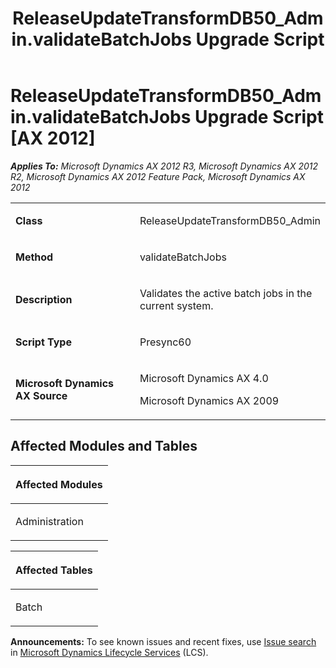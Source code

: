 ﻿---
title: ReleaseUpdateTransformDB50_Admin.validateBatchJobs Upgrade Script
TOCTitle: ReleaseUpdateTransformDB50_Admin.validateBatchJobs Upgrade Script
ms:assetid: b1bc4d66-79ee-60af-7cd2-4b8336fd5c84
ms:mtpsurl: https://msdn.microsoft.com/en-us/library/JJ736893(v=AX.60)
ms:contentKeyID: 49710577
ms.date: 05/18/2015
mtps_version: v=AX.60
---

# ReleaseUpdateTransformDB50\_Admin.validateBatchJobs Upgrade Script [AX 2012]


_**Applies To:** Microsoft Dynamics AX 2012 R3, Microsoft Dynamics AX 2012 R2, Microsoft Dynamics AX 2012 Feature Pack, Microsoft Dynamics AX 2012_

<table>
<colgroup>
<col style="width: 50%" />
<col style="width: 50%" />
</colgroup>
<tbody>
<tr class="odd">
<td><p><strong>Class</strong></p></td>
<td><p>ReleaseUpdateTransformDB50_Admin</p></td>
</tr>
<tr class="even">
<td><p><strong>Method</strong></p></td>
<td><p>validateBatchJobs</p></td>
</tr>
<tr class="odd">
<td><p><strong>Description</strong></p></td>
<td><p>Validates the active batch jobs in the current system.</p></td>
</tr>
<tr class="even">
<td><p><strong>Script Type</strong></p></td>
<td><p>Presync60</p></td>
</tr>
<tr class="odd">
<td><p><strong>Microsoft Dynamics AX Source</strong></p></td>
<td><p>Microsoft Dynamics AX 4.0</p>
<p>Microsoft Dynamics AX 2009</p></td>
</tr>
</tbody>
</table>


## Affected Modules and Tables

<table>
<colgroup>
<col style="width: 100%" />
</colgroup>
<thead>
<tr class="header">
<th><p>Affected Modules</p></th>
</tr>
</thead>
<tbody>
<tr class="odd">
<td><p>Administration</p></td>
</tr>
</tbody>
</table>


<table>
<colgroup>
<col style="width: 100%" />
</colgroup>
<thead>
<tr class="header">
<th><p>Affected Tables</p></th>
</tr>
</thead>
<tbody>
<tr class="odd">
<td><p>Batch</p></td>
</tr>
</tbody>
</table>

  
**Announcements:** To see known issues and recent fixes, use [Issue search](http://go.microsoft.com/fwlink/?linkid=389258) in [Microsoft Dynamics Lifecycle Services](http://go.microsoft.com/fwlink/?linkid=306505) (LCS).

